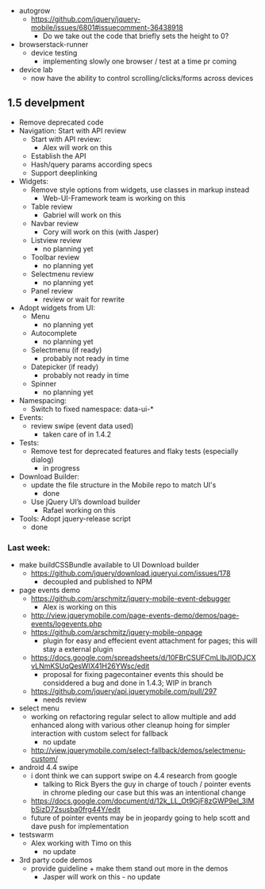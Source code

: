 * autogrow
  * https://github.com/jquery/jquery-mobile/issues/6801#issuecomment-36438918
    * Do we take out the code that briefly sets the height to 0?
* browserstack-runner
  * device testing
    * implementing slowly one browser / test at a time pr coming
* device lab
  * now have the ability to control scrolling/clicks/forms across devices

## 1.5 develpment
* Remove deprecated code
* Navigation: Start with API review
  * Start with API review:
    * Alex will work on this
  * Establish the API
  * Hash/query params according specs
  * Support deeplinking
* Widgets:
  * Remove style options from widgets, use classes in markup instead
    * Web-UI-Framework team is working on this
  * Table review
    * Gabriel will work on this
  * Navbar review
    * Cory will work on this (with Jasper)
  * Listview review
    * no planning yet
  * Toolbar review
    * no planning yet
  * Selectmenu review
    * no planning yet
  * Panel review
    * review or wait for rewrite
* Adopt widgets from UI:
  * Menu
    * no planning yet
  * Autocomplete
    * no planning yet
  * Selectmenu (if ready)
    * probably not ready in time
  * Datepicker (if ready)
    * probably not ready in time
  * Spinner
    * no planning yet
* Namespacing:
  * Switch to fixed namespace: data-ui-*
* Events:
  * review swipe (event data used)
    * taken care of in 1.4.2
* Tests:
  * Remove test for deprecated features and flaky tests (especially dialog)
    * in progress
* Download Builder:
  * update the file structure in the Mobile repo to match UI's
    * done
  * Use jQuery UI’s download builder
    * Rafael working on this
* Tools: Adopt jquery-release script
    * done

### Last week:
* make buildCSSBundle available to UI Download builder
  * https://github.com/jquery/download.jqueryui.com/issues/178
    * decoupled and published to NPM
* page events demo
  * https://github.com/arschmitz/jquery-mobile-event-debugger
    * Alex is working on this
  * http://view.jquerymobile.com/page-events-demo/demos/page-events/logevents.php
  * https://github.com/arschmitz/jquery-mobile-onpage
    * plugin for easy and effecient event attachment for pages; this will stay a external plugin
  * https://docs.google.com/spreadsheets/d/10FBrCSUFCmLIbJlODJCXvLNmKSUqQesWIX41H26YWsc/edit
    * proposal for fixing pagecontainer events this should be considdered a bug and done in 1.4.3; WIP in branch
  * https://github.com/jquery/api.jquerymobile.com/pull/297
    * needs review
* select menu
  * working on refactoring regular select to allow multiple and add enhanced along with various other cleanup hoing for simpler interaction with custom select for fallback
    * no update
  * http://view.jquerymobile.com/select-fallback/demos/selectmenu-custom/
* android 4.4 swipe
  * i dont think we can support swipe on 4.4 research from google
    * talking to Rick Byers the guy in charge of touch / pointer events in chrome pleding our case but this was an intentional change
  * https://docs.google.com/document/d/12k_LL_Ot9GjF8zGWP9eI_3IMbSizD72susba0frg44Y/edit
  * future of pointer events may be in jeopardy going to help scott and dave push for implementation
* testswarm
  * Alex working with Timo on this
    * no update
* 3rd party code demos
  * provide guideline + make them stand out more in the demos
    * Jasper will work on this - no update
